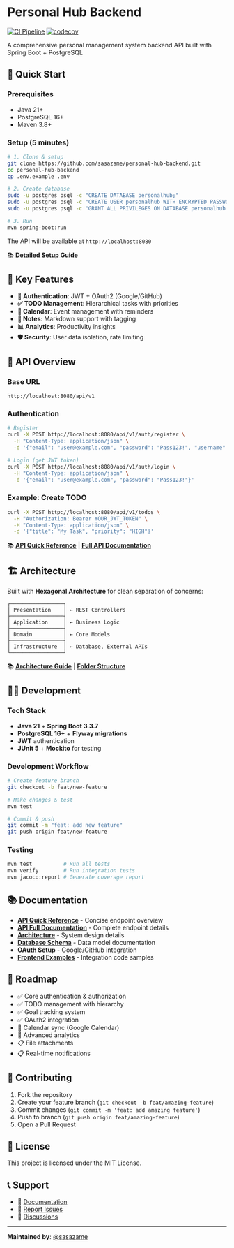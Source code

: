 # Personal Hub Backend

[![CI Pipeline](https://github.com/sasazame/personal-hub-backend/actions/workflows/ci.yml/badge.svg)](https://github.com/sasazame/personal-hub-backend/actions/workflows/ci.yml)
[![codecov](https://codecov.io/gh/sasazame/personal-hub-backend/branch/main/graph/badge.svg)](https://codecov.io/gh/sasazame/personal-hub-backend)

A comprehensive personal management system backend API built with Spring Boot + PostgreSQL

## 🚀 Quick Start

### Prerequisites
- Java 21+
- PostgreSQL 16+
- Maven 3.8+

### Setup (5 minutes)
```bash
# 1. Clone & setup
git clone https://github.com/sasazame/personal-hub-backend.git
cd personal-hub-backend
cp .env.example .env

# 2. Create database
sudo -u postgres psql -c "CREATE DATABASE personalhub;"
sudo -u postgres psql -c "CREATE USER personalhub WITH ENCRYPTED PASSWORD 'personalhub';"
sudo -u postgres psql -c "GRANT ALL PRIVILEGES ON DATABASE personalhub TO personalhub;"

# 3. Run
mvn spring-boot:run
```

The API will be available at `http://localhost:8080`

📚 **[Detailed Setup Guide](QUICKSTART.md)**

## 🎯 Key Features

- **🔐 Authentication**: JWT + OAuth2 (Google/GitHub)
- **✅ TODO Management**: Hierarchical tasks with priorities
- **📅 Calendar**: Event management with reminders
- **📝 Notes**: Markdown support with tagging
- **📊 Analytics**: Productivity insights
- **🛡️ Security**: User data isolation, rate limiting

## 📖 API Overview

### Base URL
```
http://localhost:8080/api/v1
```

### Authentication
```bash
# Register
curl -X POST http://localhost:8080/api/v1/auth/register \
  -H "Content-Type: application/json" \
  -d '{"email": "user@example.com", "password": "Pass123!", "username": "user"}'

# Login (get JWT token)
curl -X POST http://localhost:8080/api/v1/auth/login \
  -H "Content-Type: application/json" \
  -d '{"email": "user@example.com", "password": "Pass123!"}'
```

### Example: Create TODO
```bash
curl -X POST http://localhost:8080/api/v1/todos \
  -H "Authorization: Bearer YOUR_JWT_TOKEN" \
  -H "Content-Type: application/json" \
  -d '{"title": "My Task", "priority": "HIGH"}'
```

📚 **[API Quick Reference](docs/API_REFERENCE.md)** | **[Full API Documentation](docs/API.md)**

## 🏗️ Architecture

Built with **Hexagonal Architecture** for clean separation of concerns:

```
┌─────────────────┐
│ Presentation    │ ← REST Controllers
├─────────────────┤
│ Application     │ ← Business Logic
├─────────────────┤
│ Domain          │ ← Core Models
├─────────────────┤
│ Infrastructure  │ ← Database, External APIs
└─────────────────┘
```

📚 **[Architecture Guide](docs/ARCHITECTURE.md)** | **[Folder Structure](docs/FOLDER_STRUCTURE.md)**

## 👨‍💻 Development

### Tech Stack
- **Java 21** + **Spring Boot 3.3.7**
- **PostgreSQL 16+** + **Flyway migrations**
- **JWT** authentication
- **JUnit 5** + **Mockito** for testing

### Development Workflow
```bash
# Create feature branch
git checkout -b feat/new-feature

# Make changes & test
mvn test

# Commit & push
git commit -m "feat: add new feature"
git push origin feat/new-feature
```

### Testing
```bash
mvn test          # Run all tests
mvn verify        # Run integration tests
mvn jacoco:report # Generate coverage report
```

## 📚 Documentation

- **[API Quick Reference](docs/API_REFERENCE.md)** - Concise endpoint overview
- **[API Full Documentation](docs/API.md)** - Complete endpoint details
- **[Architecture](docs/ARCHITECTURE.md)** - System design details
- **[Database Schema](docs/DATABASE.md)** - Data model documentation
- **[OAuth Setup](docs/OAUTH_SETUP.md)** - Google/GitHub integration
- **[Frontend Examples](docs/FRONTEND_API_EXAMPLES.md)** - Integration code samples

## 🚧 Roadmap

- ✅ Core authentication & authorization
- ✅ TODO management with hierarchy
- ✅ Goal tracking system
- ✅ OAuth2 integration
- 🚧 Calendar sync (Google Calendar)
- 🚧 Advanced analytics
- 📋 File attachments
- 📋 Real-time notifications

## 🤝 Contributing

1. Fork the repository
2. Create your feature branch (`git checkout -b feat/amazing-feature`)
3. Commit changes (`git commit -m 'feat: add amazing feature'`)
4. Push to branch (`git push origin feat/amazing-feature`)
5. Open a Pull Request

## 📝 License

This project is licensed under the MIT License.

## 📞 Support

- 📖 [Documentation](docs/)
- 🐛 [Report Issues](https://github.com/sasazame/personal-hub-backend/issues)
- 💬 [Discussions](https://github.com/sasazame/personal-hub-backend/discussions)

---

**Maintained by**: [@sasazame](https://github.com/sasazame)